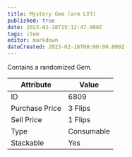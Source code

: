 ```yaml
---
title: Mystery Gem (arm LV3)
published: true
date: 2023-02-18T15:12:47.000Z
tags: item
editor: markdown
dateCreated: 2023-02-16T00:00:00.000Z
---
```


Contains a randomized Gem.

|Attribute|Value|
|-|-|
|ID|6809|
|Purchase Price|3 Flips|
|Sell Price|1 Flips|
|Type|Consumable|
|Stackable|Yes|


